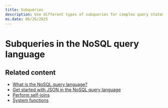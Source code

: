 ```yaml
---
title: Subqueries
description: Use different types of subqueries for complex query statements in the NoSQL query language.
ms.date: 06/26/2025
---
```


# Subqueries in the NoSQL query language

## Related content

- [What is the NoSQL query language?](overview.md)
- [Get started with JSON in the NoSQL query language](get-started-json.md)
- [Perform self-joins](join.md)
- [System functions](functions/index.md)
